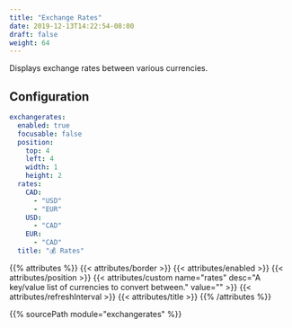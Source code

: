 ```yaml
---
title: "Exchange Rates"
date: 2019-12-13T14:22:54-08:00
draft: false
weight: 64
---
```


Displays exchange rates between various currencies.

## Configuration

```yaml
exchangerates:
  enabled: true
  focusable: false
  position:
    top: 4
    left: 4
    width: 1
    height: 2
  rates:
    CAD:
      - "USD"
      - "EUR"
    USD:
      - "CAD"
    EUR:
      - "CAD"
  title: "💰 Rates"
```

{{% attributes %}}
  {{< attributes/border >}}
  {{< attributes/enabled >}}
  {{< attributes/position >}}
  {{< attributes/custom name="rates" desc="A key/value list of currencies to convert between." value="" >}}
  {{< attributes/refreshInterval >}}
  {{< attributes/title >}}
{{% /attributes %}}

{{% sourcePath module="exchangerates" %}}
